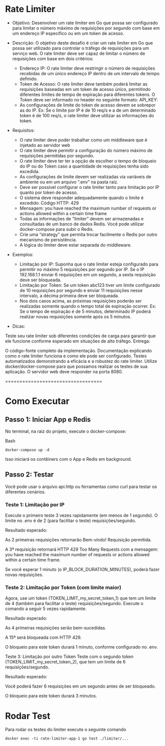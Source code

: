 # Rate Limiter

* Objetivo: Desenvolver um rate limiter em Go que possa ser configurado para limitar o número máximo de requisições por segundo com base em um endereço IP específico ou em um token de acesso.

* Descrição: O objetivo deste desafio é criar um rate limiter em Go que possa ser utilizado para controlar o tráfego de requisições para um serviço web. O rate limiter deve ser capaz de limitar o número de requisições com base em dois critérios:

  * Endereço IP: O rate limiter deve restringir o número de requisições recebidas de um único endereço IP dentro de um intervalo de tempo definido.
  * Token de Acesso: O rate limiter deve também poderá limitar as requisições baseadas em um token de acesso único, permitindo diferentes limites de tempo de expiração para diferentes tokens. O Token deve ser informado no header no seguinte formato:
API_KEY: <TOKEN>
  * As configurações de limite do token de acesso devem se sobrepor as do IP. Ex: Se o limite por IP é de 10 req/s e a de um determinado token é de 100 req/s, o rate limiter deve utilizar as informações do token.

* Requisitos:

  * O rate limiter deve poder trabalhar como um middleware que é injetado ao servidor web
  * O rate limiter deve permitir a configuração do número máximo de requisições permitidas por segundo.
  * O rate limiter deve ter ter a opção de escolher o tempo de bloqueio do IP ou do Token caso a quantidade de requisições tenha sido excedida.
  * As configurações de limite devem ser realizadas via variáveis de ambiente ou em um arquivo “.env” na pasta raiz.
  * Deve ser possível configurar o rate limiter tanto para limitação por IP quanto por token de acesso.
  * O sistema deve responder adequadamente quando o limite é excedido: Código HTTP: 429
  * Mensagem: you have reached the maximum number of requests or actions allowed within a certain time frame
  * Todas as informações de "limiter” devem ser armazenadas e consultadas de um banco de dados Redis. Você pode utilizar docker-compose para subir o Redis.
  * Crie uma “strategy” que permita trocar facilmente o Redis por outro mecanismo de persistência.
  * A lógica do limiter deve estar separada do middleware.

* Exemplos:

  * Limitação por IP: Suponha que o rate limiter esteja configurado para permitir no máximo 5 requisições por segundo por IP. Se o IP 192.168.1.1 enviar 6 requisições em um segundo, a sexta requisição deve ser bloqueada.
  * Limitação por Token: Se um token abc123 tiver um limite configurado de 10 requisições por segundo e enviar 11 requisições nesse intervalo, a décima primeira deve ser bloqueada.
  * Nos dois casos acima, as próximas requisições poderão ser realizadas somente quando o tempo total de expiração ocorrer. Ex: Se o tempo de expiração é de 5 minutos, determinado IP poderá realizar novas requisições somente após os 5 minutos.

* Dicas:

Teste seu rate limiter sob diferentes condições de carga para garantir que ele funcione conforme esperado em situações de alto tráfego.
Entrega:

O código-fonte completo da implementação.
Documentação explicando como o rate limiter funciona e como ele pode ser configurado.
Testes automatizados demonstrando a eficácia e a robustez do rate limiter.
Utilize docker/docker-compose para que possamos realizar os testes de sua aplicação.
O servidor web deve responder na porta 8080.


==================================


# Como Executar
## Passo 1: Iniciar App e Redis

No terminal, na raiz do projeto, execute o docker-compose:

Bash

```
docker-compose up -d
````

Isso iniciará os contêiners com o App e Redis em background.

## Passo 2: Testar
Você pode usar o arquivo api.http ou ferramentas como curl para testar os diferentes cenários.

### Teste 1: Limitação por IP
Execute o  primeiro teste 3 vezes rapidamente (em menos de 1 segundo). O limite no .env é de 2 (para facilitar o teste) requisições/segundo.

Resultado esperado:

As 2 primeiras requisições retornarão Bem-vindo! Requisição permitida.

A 3ª requisição retornará HTTP 429 Too Many Requests com a mensagem: you have reached the maximum number of requests or actions allowed within a certain time frame.

Se você esperar 1 minuto (o IP_BLOCK_DURATION_MINUTES), poderá fazer novas requisições.

### Teste 2: Limitação por Token (com limite maior)
Agora, use um token (TOKEN_LIMIT_my_secret_token_1) que tem um limite de 4 (também para facilitar o teste) requisições/segundo. Execute o comando a seguir 5 vezes rapidamente.

Resultado esperado:

As 4 primeiras requisições serão bem-sucedidas.

A 15ª será bloqueada com HTTP 429.

O bloqueio para este token durará 1 minuto, conforme configurado no .env.

Teste 3: Limitação por outro Token
Teste com o segundo token (TOKEN_LIMIT_my_secret_token_2), que tem um limite de 6 requisições/segundo.

Resultado esperado:

Você poderá fazer 6 requisições em um segundo antes de ser bloqueado.

O bloqueio para este token durará 3 minutos.

# Rodar Test 

Para rodar os testes do limiter execute o seguinte comando

```
docker exec -ti rate-limiter-app-1 go test ./limiter/...
```